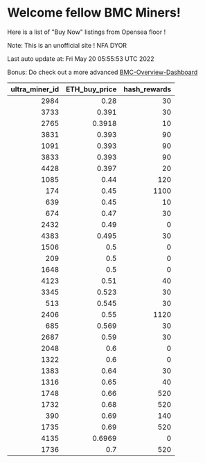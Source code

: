# Welcome fellow BMC Miners!
Here is a list of "Buy Now" listings from Opensea floor !

Note: This is an unofficial site ! NFA DYOR

Last auto update at: Fri May 20 05:55:53 UTC 2022

Bonus: Do check out a more advanced [BMC-Overview-Dashboard](https://dune.com/defifunk/BMC-Overview-Dashboard)


|   ultra_miner_id |   ETH_buy_price |   hash_rewards |
|-----------------:|----------------:|---------------:|
|             2984 |          0.28   |             30 |
|             3733 |          0.391  |             30 |
|             2765 |          0.3918 |             10 |
|             3831 |          0.393  |             90 |
|             1091 |          0.393  |             90 |
|             3833 |          0.393  |             90 |
|             4428 |          0.397  |             20 |
|             1085 |          0.44   |            120 |
|              174 |          0.45   |           1100 |
|              639 |          0.45   |             10 |
|              674 |          0.47   |             30 |
|             2432 |          0.49   |              0 |
|             4383 |          0.495  |             30 |
|             1506 |          0.5    |              0 |
|              209 |          0.5    |              0 |
|             1648 |          0.5    |              0 |
|             4123 |          0.51   |             40 |
|             3345 |          0.523  |             30 |
|              513 |          0.545  |             30 |
|             2406 |          0.55   |           1120 |
|              685 |          0.569  |             30 |
|             2687 |          0.59   |             30 |
|             2048 |          0.6    |              0 |
|             1322 |          0.6    |              0 |
|             1383 |          0.64   |             30 |
|             1316 |          0.65   |             40 |
|             1748 |          0.66   |            520 |
|             1732 |          0.68   |            520 |
|              390 |          0.69   |            140 |
|             1735 |          0.69   |            520 |
|             4135 |          0.6969 |              0 |
|             1736 |          0.7    |            520 |